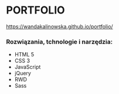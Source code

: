 # PORTFOLIO

https://wandakalinowska.github.io/portfolio/

### Rozwiązania, tchnologie i narzędzia:

* HTML 5
* CSS 3
* JavaScript
* jQuery
* RWD
* Sass
